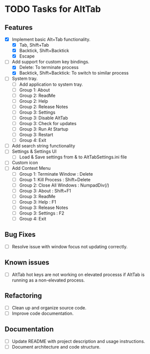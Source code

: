 # TODO Tasks for AltTab

## Features
- [x] Implement basic Alt+Tab functionality.
	- [x] Tab, Shift+Tab
	- [x] Backtick, Shift+Backtick
	- [x] Escape
- [ ] Add support for custom key bindings.
	- [x] Delete: To terminate process
	- [x] Backtick, Shift+Backtick: To switch to similar process
- [ ] System tray.
	- [ ] Add application to system tray.
	- [ ] Group 1: About
	- [ ] Group 2: ReadMe
	- [ ] Group 2: Help
	- [ ] Group 2: Release Notes
	- [ ] Group 3: Settings
	- [ ] Group 3: Disable AltTab
	- [ ] Group 3: Check for updates
	- [ ] Group 3: Run At Startup
	- [ ] Group 3: Restart
	- [ ] Group 4: Exit
- [ ] Add search string functionality
- [ ] Settings & Settings UI
	- [ ] Load & Save settings from & to AltTabSettings.ini file
- [ ] Custom icon
- [ ] Add Context Menu
	- [ ] Group 1: Terminate Window  : Delete
	- [ ] Group 1: Kill Process      : Shift+Delete
	- [ ] Group 2: Close All Windows : NumpadDiv(/)
	- [ ] Group 3: About             : Shift+F1
	- [ ] Group 3: ReadMe
	- [ ] Group 3: Help              : F1
	- [ ] Group 3: Release Notes
	- [ ] Group 3: Settings          : F2
	- [ ] Group 4: Exit

## Bug Fixes
- [ ] Resolve issue with window focus not updating correctly.

## Known issues
- [ ] AltTab hot keys are not working on elevated processs if AltTab is running as a non-elevated process.

## Refactoring
- [ ] Clean up and organize source code.
- [ ] Improve code documentation.

## Documentation
- [ ] Update README with project description and usage instructions.
- [ ] Document architecture and code structure.

